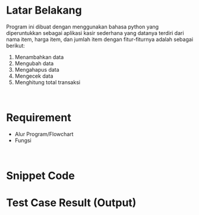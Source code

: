 # Latar Belakang
Program ini dibuat dengan menggunakan bahasa python yang diperuntukkan sebagai aplikasi kasir sederhana yang datanya terdiri dari nama item, harga item, dan jumlah item dengan fitur-fiturnya adalah sebagai berikut: <br />
<ol>
  <li>Menambahkan data</li>
  <li>Mengubah data</li>
  <li>Mengahapus data</li>
  <li>Mengecek data</li>
  <li>Menghitung total transaksi</li>
</ol><br />

# Requirement
<ul>
    <li>Alur Program/Flowchart</li>
    <li>Fungsi</li>
</ul><br />

# Snippet Code

# Test Case Result (Output)



